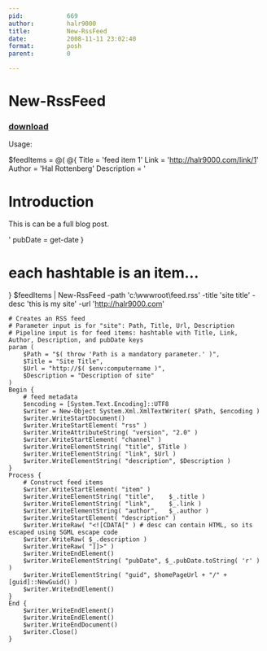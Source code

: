```yaml
---
pid:            669
author:         halr9000
title:          New-RssFeed
date:           2008-11-11 23:02:40
format:         posh
parent:         0

---
```


# New-RssFeed

### [download](//scripts/669.ps1)

Usage:

$feedItems = @(
  @{ 
    Title = 'feed item 1'
    Link = 'http://halr9000.com/link/1'
    Author = 'Hal Rottenberg'
    Description = '<h1>Introduction</h1><p>This is can be a full blog post.</p>'
    pubDate = get-date
  }
  # each hashtable is an item...
}
$feedItems | New-RssFeed -path 'c:\wwwroot\feed.rss' -title 'site title' -desc 'this is my site' -url 'http://halr9000.com'

```posh
# Creates an RSS feed
# Parameter input is for "site": Path, Title, Url, Description
# Pipeline input is for feed items: hashtable with Title, Link, Author, Description, and pubDate keys
param (
	$Path = "$( throw 'Path is a mandatory parameter.' )",
	$Title = "Site Title",
	$Url = "http://$( $env:computername )",
	$Description = "Description of site"
)
Begin {
	# feed metadata
	$encoding = [System.Text.Encoding]::UTF8
	$writer = New-Object System.Xml.XmlTextWriter( $Path, $encoding )
	$writer.WriteStartDocument()
	$writer.WriteStartElement( "rss" )
	$writer.WriteAttributeString( "version", "2.0" )
	$writer.WriteStartElement( "channel" )
	$writer.WriteElementString( "title", $Title )
	$writer.WriteElementString( "link", $Url )
	$writer.WriteElementString( "description", $Description )
}
Process {
	# Construct feed items
	$writer.WriteStartElement( "item" )
	$writer.WriteElementString( "title",	$_.title )
	$writer.WriteElementString( "link",		$_.link )
	$writer.WriteElementString( "author",	$_.author )
	$writer.WriteStartElement( "description" )
	$writer.WriteRaw( "<![CDATA[" ) # desc can contain HTML, so its escaped using SGML escape code
	$writer.WriteRaw( $_.description )
	$writer.WriteRaw( "]]>" )
	$writer.WriteEndElement()
	$writer.WriteElementString( "pubDate", $_.pubDate.toString( 'r' ) )
	$writer.WriteElementString( "guid", $homePageUrl + "/" + [guid]::NewGuid() )
	$writer.WriteEndElement()
}
End {
	$writer.WriteEndElement()
	$writer.WriteEndElement()
	$writer.WriteEndDocument()
	$writer.Close()
}

```
